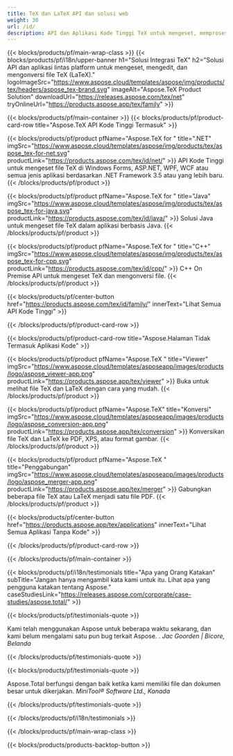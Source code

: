 ```yaml
---
title: TeX dan LaTeX API dan solusi web
weight: 30
url: /id/
description: API dan Aplikasi Kode Tinggi TeX untuk mengeset, memproses, dan mengonversi dokumen TeX. Solusi ini juga mendukung PDF, EPS, SVG dan sebagian besar format gambar sebagai format output.
---
```


{{< blocks/products/pf/main-wrap-class >}}
{{< blocks/products/pf/i18n/upper-banner h1="Solusi Integrasi TeX" h2="Solusi API dan aplikasi lintas platform untuk mengeset, mengedit, dan mengonversi file TeX (LaTeX)." logoImageSrc="https://www.aspose.cloud/templates/aspose/img/products/tex/headers/aspose_tex-brand.svg" imageAlt="Aspose.TeX Product Solution" downloadUrl="https://releases.aspose.com/tex/net" tryOnlineUrl="https://products.aspose.app/tex/family" >}}

{{< blocks/products/pf/main-container >}}
{{< blocks/products/pf/product-card-row title="Aspose.TeX API Kode Tinggi Termasuk" >}}

{{< blocks/products/pf/product pfName="Aspose.TeX for " title=".NET" imgSrc="https://www.aspose.cloud/templates/aspose/img/products/tex/aspose_tex-for-net.svg" productLink="https://products.aspose.com/tex/id/net/" >}}
API Kode Tinggi untuk mengeset file TeX di Windows Forms, ASP.NET, WPF, WCF atau semua jenis aplikasi berdasarkan .NET Framework 3.5 atau yang lebih baru.
{{< /blocks/products/pf/product >}}

{{< blocks/products/pf/product pfName="Aspose.TeX for " title="Java" imgSrc="https://www.aspose.cloud/templates/aspose/img/products/tex/aspose_tex-for-java.svg" productLink="https://products.aspose.com/tex/id/java/" >}}
Solusi Java untuk mengeset file TeX dalam aplikasi berbasis Java.
{{< /blocks/products/pf/product >}}

{{< blocks/products/pf/product pfName="Aspose.TeX for " title="C++" imgSrc="https://www.aspose.cloud/templates/aspose/img/products/tex/aspose_tex-for-cpp.svg" productLink="https://products.aspose.com/tex/id/cpp/" >}}
C++ On Premise API untuk mengeset TeX dan mengonversi file.
{{< /blocks/products/pf/product >}}

{{< blocks/products/pf/center-button href="https://products.aspose.com/tex/id/family/" innerText="Lihat Semua API Kode Tinggi" >}}

{{< /blocks/products/pf/product-card-row >}}

{{< blocks/products/pf/product-card-row title="Aspose.Halaman Tidak Termasuk Aplikasi Kode" >}}

{{< blocks/products/pf/product pfName="Aspose.TeX " title="Viewer" imgSrc="https://www.aspose.cloud/templates/asposeapp/images/products/logo/aspose_viewer-app.png" productLink="https://products.aspose.app/tex/viewer" >}}
Buka untuk melihat file TeX dan LaTeX dengan cara yang mudah.
{{< /blocks/products/pf/product >}}

{{< blocks/products/pf/product pfName="Aspose.TeX" title="Konversi" imgSrc="https://www.aspose.cloud/templates/asposeapp/images/products/logo/aspose_conversion-app.png" productLink="https://products.aspose.app/tex/conversion" >}}
Konversikan file TeX dan LaTeX ke PDF, XPS, atau format gambar.
{{< /blocks/products/pf/product >}}

{{< blocks/products/pf/product pfName="Aspose.TeX " title="Penggabungan" imgSrc="https://www.aspose.cloud/templates/asposeapp/images/products/logo/aspose_merger-app.png" productLink="https://products.aspose.app/tex/merger" >}}
Gabungkan beberapa file TeX atau LaTeX menjadi satu file PDF.
{{< /blocks/products/pf/product >}}

{{< blocks/products/pf/center-button href="https://products.aspose.app/tex/applications" innerText="Lihat Semua Aplikasi Tanpa Kode" >}}

{{< /blocks/products/pf/product-card-row >}}

{{< /blocks/products/pf/main-container >}}

{{< blocks/products/pf/i18n/testimonials title="Apa yang Orang Katakan" subTitle="Jangan hanya mengambil kata kami untuk itu. Lihat apa yang pengguna katakan tentang Aspose." caseStudiesLink="https://releases.aspose.com/corporate/case-studies/aspose.total/" >}}

{{< blocks/products/pf/testimonials-quote >}}
<p class="first">
 Kami telah menggunakan Aspose untuk beberapa waktu sekarang, dan kami belum mengalami satu pun bug terkait Aspose. .
 <em>
  Jac Goorden | Bicore, Belanda
 </em>
</p>

{{< /blocks/products/pf/testimonials-quote >}}

{{< blocks/products/pf/testimonials-quote >}}
<p class="second">
 Aspose.Total berfungsi dengan baik ketika kami memiliki file dan dokumen besar untuk dikerjakan.
 <em>
  MiniTool® Software Ltd., Kanada
 </em>
</p>

{{< /blocks/products/pf/testimonials-quote >}}

{{< /blocks/products/pf/i18n/testimonials >}}

{{< /blocks/products/pf/main-wrap-class >}}

{{< blocks/products/products-backtop-button >}}